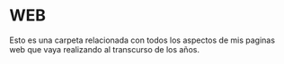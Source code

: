 # WEB
Esto es una carpeta relacionada con todos los aspectos de mis paginas web que vaya realizando al transcurso de los años.
